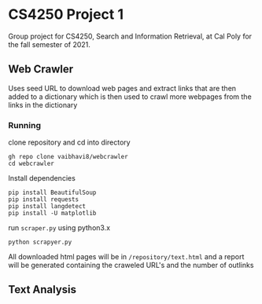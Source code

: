 # CS4250 Project 1

Group project for CS4250, Search and Information Retrieval, at Cal Poly for the fall semester of 2021.

## Web Crawler

Uses seed URL to download web pages and extract links that are then added to a dictionary which is then used to crawl more webpages from the links in the dictionary

### Running

clone repository and cd into directory

    gh repo clone vaibhavi8/webcrawler
    cd webcrawler

Install dependencies

    pip install BeautifulSoup
    pip install requests
    pip install langdetect
    pip install -U matplotlib

run `scraper.py` using python3.x

    python scrapyer.py

All downloaded html pages will be in `/repository/text.html` and a report will be generated containing the craweled URL's and the number of outlinks

## Text Analysis
